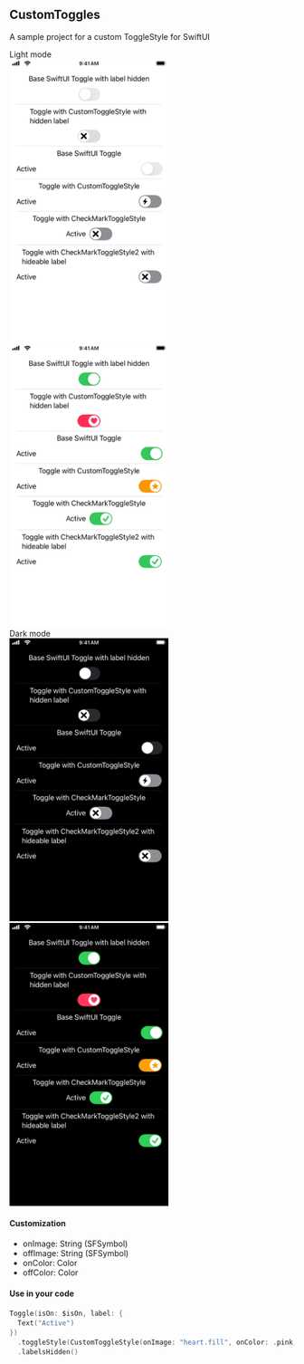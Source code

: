 ## CustomToggles

A sample project for a custom ToggleStyle for SwiftUI

Light mode   
<picture>
<img src="custom_toggle_non-active_light.jpg" height="500px">
</picture>
<picture>
<img src="custom_toggle_active_light.jpg" height="500px">
</picture>   
Dark mode   
<picture>
<img src="custom_toggle_non-active_dark.jpg" height="500px">
</picture>
<picture>
<img src="custom_toggle_active_dark.jpg" height="500px">
</picture>


#### Customization
- onImage: String (SFSymbol) 
- offImage: String (SFSymbol)
- onColor: Color
- offColor: Color

#### Use in your code
```swift
Toggle(isOn: $isOn, label: {
  Text("Active")
})
  .toggleStyle(CustomToggleStyle(onImage: "heart.fill", onColor: .pink, offColor: .gray.opacity(0.3)))
  .labelsHidden()
```